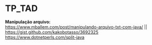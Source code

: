 # TP_TAD

**Manipulação arquivo:**  
https://www.mballem.com/post/manipulando-arquivo-txt-com-java/ || https://gist.github.com/kakobotasso/3692325  
https://www.dotnetperls.com/split-java  
